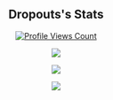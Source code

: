 
<h2 align="center">Dropouts's Stats</h2>
<a href="https://github.com/Dropout1337">
  <p align="center">
    <img src="https://komarev.com/ghpvc/?username=Dropout1337" alt="Profile Views Count">
  </p>
</a>

<p align="center">
  <img src="https://github-readme-stats.vercel.app/api/?username=Dropout1337&title_color=4F8CC9&text_color=9f9f9f&show_icons=true&bg_color=00000000&hide_border=true&icon_color=4F8CC9&hide_title=true&count_private=true" />
</p>

<p align="center">
  <img src="https://discord.c99.nl/widget/theme-4/133631958897917953.png" />
</p>

<p align="center">
  <img src="https://github-profile-trophy.vercel.app/?username=ecriminal&theme=transperant&margin-w=15&margin-h=15&column=7" />
</p>
